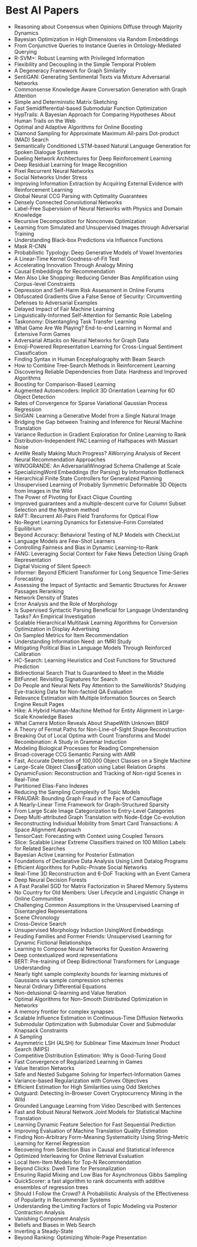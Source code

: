# Best AI Papers

<ul>

                             

 <li><a target="_blank" href="https://github.com/manjunath5496/Best-AI-Papers/blob/master/a(1).pdf" style="text-decoration:none;">Reasoning about Consensus when Opinions Diffuse through Majority Dynamics</a></li>

 <li><a target="_blank" href="https://github.com/manjunath5496/Best-AI-Papers/blob/master/a(2).pdf" style="text-decoration:none;">Bayesian Optimization in High Dimensions via Random Embeddings</a></li>

<li><a target="_blank" href="https://github.com/manjunath5496/Best-AI-Papers/blob/master/a(3).pdf" style="text-decoration:none;">From Conjunctive Queries to Instance Queries in Ontology-Mediated Querying</a></li>
 <li><a target="_blank" href="https://github.com/manjunath5496/Best-AI-Papers/blob/master/a(4).pdf" style="text-decoration:none;">R-SVM+: Robust Learning with Privileged Information</a></li>                              
<li><a target="_blank" href="https://github.com/manjunath5496/Best-AI-Papers/blob/master/a(5).pdf" style="text-decoration:none;">Flexibility and Decoupling in the Simple Temporal Problem</a></li>
<li><a target="_blank" href="https://github.com/manjunath5496/Best-AI-Papers/blob/master/a(6).pdf" style="text-decoration:none;">A Degeneracy Framework for Graph Similarity</a></li>
 <li><a target="_blank" href="https://github.com/manjunath5496/Best-AI-Papers/blob/master/a(7).pdf" style="text-decoration:none;">SentiGAN: Generating Sentimental Texts via Mixture Adversarial Networks</a></li>

 <li><a target="_blank" href="https://github.com/manjunath5496/Best-AI-Papers/blob/master/a(8).pdf" style="text-decoration:none;"> Commonsense Knowledge Aware Conversation Generation with Graph Attention </a></li>
   <li><a target="_blank" href="https://github.com/manjunath5496/Best-AI-Papers/blob/master/a(9).pdf" style="text-decoration:none;">Simple and Deterministic Matrix Sketching</a></li>
  
   
 <li><a target="_blank" href="https://github.com/manjunath5496/Best-AI-Papers/blob/master/a(10).pdf" style="text-decoration:none;">Fast Semidifferential-based Submodular Function Optimization</a></li>                              
<li><a target="_blank" href="https://github.com/manjunath5496/Best-AI-Papers/blob/master/a(11).pdf" style="text-decoration:none;">HypTrails: A Bayesian Approach for
Comparing Hypotheses About Human Trails on the Web</a></li>
<li><a target="_blank" href="https://github.com/manjunath5496/Best-AI-Papers/blob/master/a(12).pdf" style="text-decoration:none;">Optimal and Adaptive Algorithms for Online Boosting</a></li>
<li><a target="_blank" href="https://github.com/manjunath5496/Best-AI-Papers/blob/master/a(13).pdf" style="text-decoration:none;">Diamond Sampling for Approximate
Maximum All-pairs Dot-product (MAD) Search</a></li>

<li><a target="_blank" href="https://github.com/manjunath5496/Best-AI-Papers/blob/master/a(14).pdf" style="text-decoration:none;">Semantically Conditioned LSTM-based Natural Language Generation for Spoken Dialogue Systems</a></li>
                              
<li><a target="_blank" href="https://github.com/manjunath5496/Best-AI-Papers/blob/master/a(15).pdf" style="text-decoration:none;">Dueling Network Architectures for Deep Reinforcement Learning</a></li>

<li><a target="_blank" href="https://github.com/manjunath5496/Best-AI-Papers/blob/master/a(16).pdf" style="text-decoration:none;">Deep Residual Learning for Image Recognition</a></li>

  <li><a target="_blank" href="https://github.com/manjunath5496/Best-AI-Papers/blob/master/a(17).pdf" style="text-decoration:none;">Pixel Recurrent Neural Networks</a></li>   
  
<li><a target="_blank" href="https://github.com/manjunath5496/Best-AI-Papers/blob/master/a(18).pdf" style="text-decoration:none;">Social Networks Under Stress</a></li> 

  
<li><a target="_blank" href="https://github.com/manjunath5496/Best-AI-Papers/blob/master/a(19).pdf" style="text-decoration:none;">Improving Information Extraction by Acquiring External Evidence with Reinforcement Learning</a></li> 

<li><a target="_blank" href="https://github.com/manjunath5496/Best-AI-Papers/blob/master/a(20).pdf" style="text-decoration:none;">Global Neural CCG Parsing with Optimality Guarantees</a></li>

<li><a target="_blank" href="https://github.com/manjunath5496/Best-AI-Papers/blob/master/a(21).pdf" style="text-decoration:none;">Densely Connected Convolutional Networks</a></li>
<li><a target="_blank" href="https://github.com/manjunath5496/Best-AI-Papers/blob/master/a(22).pdf" style="text-decoration:none;">Label-Free Supervision of Neural Networks with
Physics and Domain Knowledge</a></li> 
 <li><a target="_blank" href="https://github.com/manjunath5496/Best-AI-Papers/blob/master/a(23).pdf" style="text-decoration:none;">Recursive Decomposition for Nonconvex Optimization</a></li> 
 

   <li><a target="_blank" href="https://github.com/manjunath5496/Best-AI-Papers/blob/master/a(24).pdf" style="text-decoration:none;">Learning from Simulated and Unsupervised Images through Adversarial Training</a></li>
 
   <li><a target="_blank" href="https://github.com/manjunath5496/Best-AI-Papers/blob/master/a(25).pdf" style="text-decoration:none;">Understanding Black-box Predictions via Influence Functions</a></li>                              
 <li><a target="_blank" href="https://github.com/manjunath5496/Best-AI-Papers/blob/master/a(26).pdf" style="text-decoration:none;">Mask R-CNN</a></li>
 <li><a target="_blank" href="https://github.com/manjunath5496/Best-AI-Papers/blob/master/a(27).pdf" style="text-decoration:none;">Probabilistic Typology: Deep Generative Models of Vowel Inventories</a></li>
   
 
   <li><a target="_blank" href="https://github.com/manjunath5496/Best-AI-Papers/blob/master/a(28).pdf" style="text-decoration:none;">A Linear-Time Kernel Goodness-of-Fit Test</a></li>
 
   <li><a target="_blank" href="https://github.com/manjunath5496/Best-AI-Papers/blob/master/a(29).pdf" style="text-decoration:none;">Accelerating Innovation Through Analogy Mining </a></li>                              

  <li><a target="_blank" href="https://github.com/manjunath5496/Best-AI-Papers/blob/master/a(30).pdf" style="text-decoration:none;">Causal Embeddings for Recommendation</a></li>
 
   <li><a target="_blank" href="https://github.com/manjunath5496/Best-AI-Papers/blob/master/a(31).pdf" style="text-decoration:none;">Men Also Like Shopping:
Reducing Gender Bias Amplification using Corpus-level Constraints</a></li> 
    <li><a target="_blank" href="https://github.com/manjunath5496/Best-AI-Papers/blob/master/a(32).pdf" style="text-decoration:none;">Depression and Self-Harm Risk Assessment in Online Forums</a></li> 

   <li><a target="_blank" href="https://github.com/manjunath5496/Best-AI-Papers/blob/master/a(33).pdf" style="text-decoration:none;">Obfuscated Gradients Give a False Sense of Security: Circumventing Defenses to Adversarial Examples</a></li>                              

  <li><a target="_blank" href="https://github.com/manjunath5496/Best-AI-Papers/blob/master/a(34).pdf" style="text-decoration:none;">Delayed Impact of Fair Machine Learning</a></li> 
 
  <li><a target="_blank" href="https://github.com/manjunath5496/Best-AI-Papers/blob/master/a(35).pdf" style="text-decoration:none;">Linguistically-Informed Self-Attention for Semantic Role Labeling</a></li> 

  <li><a target="_blank" href="https://github.com/manjunath5496/Best-AI-Papers/blob/master/a(36).pdf" style="text-decoration:none;">Taskonomy: Disentangling Task Transfer Learning</a></li> 
 
<li><a target="_blank" href="https://github.com/manjunath5496/Best-AI-Papers/blob/master/a(37).pdf" style="text-decoration:none;">What Game Are We Playing?
End-to-end Learning in Normal and Extensive Form Games</a></li>
 <li><a target="_blank" href="https://github.com/manjunath5496/Best-AI-Papers/blob/master/a(38).pdf" style="text-decoration:none;">Adversarial Attacks on Neural Networks for Graph Data</a></li>
<li><a target="_blank" href="https://github.com/manjunath5496/Best-AI-Papers/blob/master/a(39).pdf" style="text-decoration:none;">Emoji-Powered Representation Learning for Cross-Lingual Sentiment Classification</a></li>
 <li><a target="_blank" href="https://github.com/manjunath5496/Best-AI-Papers/blob/master/a(40).pdf" style="text-decoration:none;">Finding Syntax in Human Encephalography with Beam Search</a></li>                              
<li><a target="_blank" href="https://github.com/manjunath5496/Best-AI-Papers/blob/master/a(41).pdf" style="text-decoration:none;">How to Combine Tree-Search Methods in Reinforcement Learning</a></li>
<li><a target="_blank" href="https://github.com/manjunath5496/Best-AI-Papers/blob/master/a(42).pdf" style="text-decoration:none;">Discovering Reliable Dependencies from Data:
Hardness and Improved Algorithms</a></li>
 
  <li><a target="_blank" href="https://github.com/manjunath5496/Best-AI-Papers/blob/master/a(43).pdf" style="text-decoration:none;">Boosting for Comparison-Based Learning</a></li>
 <li><a target="_blank" href="https://github.com/manjunath5496/Best-AI-Papers/blob/master/a(44).pdf" style="text-decoration:none;">Augmented Autoencoders: Implicit 3D Orientation Learning for 6D Object Detection</a></li>
   <li><a target="_blank" href="https://github.com/manjunath5496/Best-AI-Papers/blob/master/a(45).pdf" style="text-decoration:none;">Rates of Convergence for Sparse Variational Gaussian Process Regression</a></li>  
   
<li><a target="_blank" href="https://github.com/manjunath5496/Best-AI-Papers/blob/master/a(46).pdf" style="text-decoration:none;">SinGAN: Learning a Generative Model from a Single Natural Image</a></li> 
                             
<li><a target="_blank" href="https://github.com/manjunath5496/Best-AI-Papers/blob/master/a(47).pdf" style="text-decoration:none;">Bridging the Gap between Training and Inference for Neural Machine Translation</a></li>
<li><a target="_blank" href="https://github.com/manjunath5496/Best-AI-Papers/blob/master/a(48).pdf" style="text-decoration:none;">Variance Reduction in Gradient Exploration for Online Learning to Rank</a></li>

<li><a target="_blank" href="https://github.com/manjunath5496/Best-AI-Papers/blob/master/a(49).pdf" style="text-decoration:none;">Distribution-Independent PAC Learning of Halfspaces with Massart Noise</a></li>
                              
<li><a target="_blank" href="https://github.com/manjunath5496/Best-AI-Papers/blob/master/a(50).pdf" style="text-decoration:none;">AreWe Really Making Much Progress? AWorrying Analysis of Recent Neural Recommendation Approaches</a></li>
<li><a target="_blank" href="https://github.com/manjunath5496/Best-AI-Papers/blob/master/a(51).pdf" style="text-decoration:none;">WINOGRANDE: An AdversarialWinograd Schema Challenge at Scale</a></li>
<li><a target="_blank" href="https://github.com/manjunath5496/Best-AI-Papers/blob/master/a(52).pdf" style="text-decoration:none;">SpecializingWord Embeddings (for Parsing) by Information Bottleneck</a></li>

<li><a target="_blank" href="https://github.com/manjunath5496/Best-AI-Papers/blob/master/a(53).pdf" style="text-decoration:none;">Hierarchical Finite State Controllers for Generalized Planning</a></li>
 
<li><a target="_blank" href="https://github.com/manjunath5496/Best-AI-Papers/blob/master/a(54).pdf" style="text-decoration:none;">Unsupervised Learning of Probably Symmetric Deformable 3D Objects from Images in the Wild </a></li>

<li><a target="_blank" href="https://github.com/manjunath5496/Best-AI-Papers/blob/master/a(55).pdf" style="text-decoration:none;">The Power of Pivoting for Exact Clique Counting</a></li>
 
  <li><a target="_blank" href="https://github.com/manjunath5496/Best-AI-Papers/blob/master/a(56).pdf" style="text-decoration:none;">Improved guarantees and a multiple-descent curve for Column Subset Selection and the Nystrom method </a></li>                              

  <li><a target="_blank" href="https://github.com/manjunath5496/Best-AI-Papers/blob/master/a(57).pdf" style="text-decoration:none;">RAFT: Recurrent All-Pairs Field Transforms for Optical Flow</a></li>
 
   <li><a target="_blank" href="https://github.com/manjunath5496/Best-AI-Papers/blob/master/a(58).pdf" style="text-decoration:none;">No-Regret Learning Dynamics for Extensive-Form Correlated Equilibrium</a></li>
    <li><a target="_blank" href="https://github.com/manjunath5496/Best-AI-Papers/blob/master/a(59).pdf" style="text-decoration:none;">Beyond Accuracy: Behavioral Testing of NLP Models with CheckList</a></li>
 
  <li><a target="_blank" href="https://github.com/manjunath5496/Best-AI-Papers/blob/master/a(60).pdf" style="text-decoration:none;">Language Models are Few-Shot Learners </a></li>
 
   <li><a target="_blank" href="https://github.com/manjunath5496/Best-AI-Papers/blob/master/a(61).pdf" style="text-decoration:none;">Controlling Fairness and Bias in Dynamic Learning-to-Rank</a></li>
 
   <li><a target="_blank" href="https://github.com/manjunath5496/Best-AI-Papers/blob/master/a(62).pdf" style="text-decoration:none;">FANG: Leveraging Social Context for Fake News Detection Using Graph Representation</a></li>
 
   <li><a target="_blank" href="https://github.com/manjunath5496/Best-AI-Papers/blob/master/a(63).pdf" style="text-decoration:none;">Digital Voicing of Silent Speech</a></li>                              

  <li><a target="_blank" href="https://github.com/manjunath5496/Best-AI-Papers/blob/master/a(64).pdf" style="text-decoration:none;">Informer: Beyond Efficient Transformer for Long Sequence Time-Series Forecasting</a></li>
 
   <li><a target="_blank" href="https://github.com/manjunath5496/Best-AI-Papers/blob/master/a(65).pdf" style="text-decoration:none;">Assessing the Impact of Syntactic and Semantic Structures for Answer Passages Reranking </a></li> 

   <li><a target="_blank" href="https://github.com/manjunath5496/Best-AI-Papers/blob/master/a(66).pdf" style="text-decoration:none;">Network Density of States</a></li> 
 
   <li><a target="_blank" href="https://github.com/manjunath5496/Best-AI-Papers/blob/master/a(67).pdf" style="text-decoration:none;">Error Analysis and the Role of Morphology</a></li>                              

  <li><a target="_blank" href="https://github.com/manjunath5496/Best-AI-Papers/blob/master/a(68).pdf" style="text-decoration:none;">Is Supervised Syntactic Parsing Beneficial for Language Understanding Tasks? An Empirical Investigation</a></li> 
 
  
   <li><a target="_blank" href="https://github.com/manjunath5496/Best-AI-Papers/blob/master/a(69).pdf" style="text-decoration:none;">Scalable Hierarchical Multitask Learning Algorithms for Conversion Optimization in Display Advertising</a></li>                              

  <li><a target="_blank" href="https://github.com/manjunath5496/Best-AI-Papers/blob/master/a(70).pdf" style="text-decoration:none;">On Sampled Metrics for Item Recommendation</a></li> 
  
 
 <li><a target="_blank" href="https://github.com/manjunath5496/Best-AI-Papers/blob/master/a(71).pdf" style="text-decoration:none;">Understanding Information Need: an fMRI Study</a></li>
 
 <li><a target="_blank" href="https://github.com/manjunath5496/Best-AI-Papers/blob/master/a(72).pdf" style="text-decoration:none;">Mitigating Political Bias in Language Models Through Reinforced Calibration</a></li> 
 
 
 <li><a target="_blank" href="https://github.com/manjunath5496/Best-AI-Papers/blob/master/a(73).pdf" style="text-decoration:none;">HC-Search: Learning Heuristics and Cost Functions for Structured Prediction</a></li>
  <li><a target="_blank" href="https://github.com/manjunath5496/Best-AI-Papers/blob/master/a(74).pdf" style="text-decoration:none;">Bidirectional Search That Is Guaranteed to Meet in the Middle</a></li>
    <li><a target="_blank" href="https://github.com/manjunath5496/Best-AI-Papers/blob/master/a(75).pdf" style="text-decoration:none;">BitFunnel: Revisiting Signatures for Search</a></li>                        
<li><a target="_blank" href="https://github.com/manjunath5496/Best-AI-Papers/blob/master/a(76).pdf" style="text-decoration:none;">Do People and Neural Nets Pay Attention to the SameWords? Studying Eye-tracking Data for Non-factoid QA Evaluation</a></li>

 <li><a target="_blank" href="https://github.com/manjunath5496/Best-AI-Papers/blob/master/a(77).pdf" style="text-decoration:none;">Relevance Estimation with Multiple Information Sources on Search Engine Result Pages</a></li> 
 
 
 <li><a target="_blank" href="https://github.com/manjunath5496/Best-AI-Papers/blob/master/a(78).pdf" style="text-decoration:none;">Hike: A Hybrid Human-Machine Method for Entity Alignment in Large-Scale Knowledge Bases</a></li>
  <li><a target="_blank" href="https://github.com/manjunath5496/Best-AI-Papers/blob/master/a(79).pdf" style="text-decoration:none;">What Camera Motion Reveals About ShapeWith Unknown BRDF</a></li>


 <li><a target="_blank" href="https://github.com/manjunath5496/Best-AI-Papers/blob/master/a(80).pdf" style="text-decoration:none;">A Theory of Fermat Paths for Non-Line-of-Sight Shape Reconstruction</a></li> 
 
 
 <li><a target="_blank" href="https://github.com/manjunath5496/Best-AI-Papers/blob/master/a(81).pdf" style="text-decoration:none;">Breaking Out of Local Optima with Count Transforms and Model Recombination: A Study in Grammar Induction</a></li>
  <li><a target="_blank" href="https://github.com/manjunath5496/Best-AI-Papers/blob/master/a(82).pdf" style="text-decoration:none;">Modeling Biological Processes for Reading Comprehension</a></li>

 <li><a target="_blank" href="https://github.com/manjunath5496/Best-AI-Papers/blob/master/a(83).pdf" style="text-decoration:none;">Broad-coverage CCG Semantic Parsing with AMR</a></li>
  <li><a target="_blank" href="https://github.com/manjunath5496/Best-AI-Papers/blob/master/a(84).pdf" style="text-decoration:none;">Fast, Accurate Detection of 100,000 Object Classes on a Single Machine</a></li>

 <li><a target="_blank" href="https://github.com/manjunath5496/Best-AI-Papers/blob/master/a(85).pdf" style="text-decoration:none;">Large-Scale Object Classication using Label
Relation Graphs</a></li>
  <li><a target="_blank" href="https://github.com/manjunath5496/Best-AI-Papers/blob/master/a(86).pdf" style="text-decoration:none;">DynamicFusion: Reconstruction and Tracking of Non-rigid Scenes in Real-Time</a></li>

 <li><a target="_blank" href="https://github.com/manjunath5496/Best-AI-Papers/blob/master/a(87).pdf" style="text-decoration:none;">Partitioned Elias-Fano Indexes</a></li>
  <li><a target="_blank" href="https://github.com/manjunath5496/Best-AI-Papers/blob/master/a(88).pdf" style="text-decoration:none;">Reducing the Sampling Complexity of Topic Models</a></li>
  <li><a target="_blank" href="https://github.com/manjunath5496/Best-AI-Papers/blob/master/a(89).pdf" style="text-decoration:none;">FRAUDAR: Bounding Graph Fraud in the Face of
Camouflage</a></li>
  
  
  <li><a target="_blank" href="https://github.com/manjunath5496/Best-AI-Papers/blob/master/a(90).pdf" style="text-decoration:none;"> A Nearly-Linear Time Framework for Graph-Structured Sparsity</a></li>
  <li><a target="_blank" href="https://github.com/manjunath5496/Best-AI-Papers/blob/master/a(91).pdf" style="text-decoration:none;">From Large Scale Image Categorization to Entry-Level Categories</a></li>

 <li><a target="_blank" href="https://github.com/manjunath5496/Best-AI-Papers/blob/master/a(92).pdf" style="text-decoration:none;">Deep Multi-attributed Graph Translation with
Node-Edge Co-evolution</a></li>
  <li><a target="_blank" href="https://github.com/manjunath5496/Best-AI-Papers/blob/master/a(93).pdf" style="text-decoration:none;"> Reconstructing Individual Mobility from Smart Card Transactions: A Space Alignment Approach</a></li>
  <li><a target="_blank" href="https://github.com/manjunath5496/Best-AI-Papers/blob/master/a(94).pdf" style="text-decoration:none;">TensorCast: Forecasting with Context using
Coupled Tensors</a></li> 
  
   <li><a target="_blank" href="https://github.com/manjunath5496/Best-AI-Papers/blob/master/a(95).pdf" style="text-decoration:none;">Slice: Scalable Linear Extreme Classifiers trained on 100 Million Labels for Related Searches</a></li>  
  
<li><a target="_blank" href="https://github.com/manjunath5496/Best-AI-Papers/blob/master/a(96).pdf" style="text-decoration:none;">Bayesian Active Learning for Posterior Estimation</a></li> 
  
  
<li><a target="_blank" href="https://github.com/manjunath5496/Best-AI-Papers/blob/master/a(97).pdf" style="text-decoration:none;">Foundations of Declarative Data Analysis Using Limit Datalog Programs</a></li>


 <li><a target="_blank" href="https://github.com/manjunath5496/Best-AI-Papers/blob/master/a(98).pdf" style="text-decoration:none;">Efficient Algorithms for Public-Private Social Networks</a></li> 
  
   <li><a target="_blank" href="https://github.com/manjunath5496/Best-AI-Papers/blob/master/a(99).pdf" style="text-decoration:none;">Real-Time 3D Reconstruction and
6-DoF Tracking with an Event Camera</a></li>  
  
<li><a target="_blank" href="https://github.com/manjunath5496/Best-AI-Papers/blob/master/a(100).pdf" style="text-decoration:none;">Deep Neural Decision Forests</a></li>  
  
 <li><a target="_blank" href="https://github.com/manjunath5496/Best-AI-Papers/blob/master/a(101).pdf" style="text-decoration:none;">A Fast Parallel SGD for Matrix Factorization in Shared Memory Systems</a></li> 
  
   <li><a target="_blank" href="https://github.com/manjunath5496/Best-AI-Papers/blob/master/a(102).pdf" style="text-decoration:none;">No Country for Old Members: User Lifecycle and Linguistic Change in Online Communities</a></li> 
  
   
 <li><a target="_blank" href="https://github.com/manjunath5496/Best-AI-Papers/blob/master/a(103).pdf" style="text-decoration:none;">Challenging Common Assumptions in the Unsupervised Learning of Disentangled Representations </a></li> 
  
   <li><a target="_blank" href="https://github.com/manjunath5496/Best-AI-Papers/blob/master/a(104).pdf" style="text-decoration:none;">Scene Chronology</a></li>  
   
 <li><a target="_blank" href="https://github.com/manjunath5496/Best-AI-Papers/blob/master/a(105).pdf" style="text-decoration:none;">Cross-Device Search</a></li> 
 
<li><a target="_blank" href="https://github.com/manjunath5496/Best-AI-Papers/blob/master/a(106).pdf" style="text-decoration:none;">Unsupervised Morphology Induction UsingWord Embeddings</a></li> 
  
   <li><a target="_blank" href="https://github.com/manjunath5496/Best-AI-Papers/blob/master/a(107).pdf" style="text-decoration:none;">Feuding Families and Former Friends:
Unsupervised Learning for Dynamic Fictional Relationships</a></li> 
  
   
 <li><a target="_blank" href="https://github.com/manjunath5496/Best-AI-Papers/blob/master/a(108).pdf" style="text-decoration:none;">Learning to Compose Neural Networks for Question Answering</a></li> 
  
   <li><a target="_blank" href="https://github.com/manjunath5496/Best-AI-Papers/blob/master/a(109).pdf" style="text-decoration:none;">Deep contextualized word representations</a></li>  
   
 <li><a target="_blank" href="https://github.com/manjunath5496/Best-AI-Papers/blob/master/a(110).pdf" style="text-decoration:none;">BERT: Pre-training of Deep Bidirectional Transformers for Language Understanding </a></li>  
   
<li><a target="_blank" href="https://github.com/manjunath5496/Best-AI-Papers/blob/master/a(111).pdf" style="text-decoration:none;">Nearly tight sample complexity bounds
for learning mixtures of Gaussians via sample compression schemes</a></li> 
  
   
 <li><a target="_blank" href="https://github.com/manjunath5496/Best-AI-Papers/blob/master/a(112).pdf" style="text-decoration:none;">Neural Ordinary Differential Equations</a></li> 
  
   <li><a target="_blank" href="https://github.com/manjunath5496/Best-AI-Papers/blob/master/a(113).pdf" style="text-decoration:none;">Non-delusional Q-learning and Value Iteration</a></li>  
   
<li><a target="_blank" href="https://github.com/manjunath5496/Best-AI-Papers/blob/master/a(114).pdf" style="text-decoration:none;">Optimal Algorithms for Non-Smooth
Distributed Optimization in Networks</a></li>
 <li><a target="_blank" href="https://github.com/manjunath5496/Best-AI-Papers/blob/master/a(115).pdf" style="text-decoration:none;">A memory frontier for complex synapses</a></li>  
   
 <li><a target="_blank" href="https://github.com/manjunath5496/Best-AI-Papers/blob/master/a(116).pdf" style="text-decoration:none;">Scalable Influence Estimation in
Continuous-Time Diffusion Networks</a></li>   
   
   <li><a target="_blank" href="https://github.com/manjunath5496/Best-AI-Papers/blob/master/a(117).pdf" style="text-decoration:none;">Submodular Optimization with Submodular Cover and Submodular Knapsack Constraints</a></li>  
   
 <li><a target="_blank" href="https://github.com/manjunath5496/Best-AI-Papers/blob/master/a(118).pdf" style="text-decoration:none;">A Sampling</a></li>  
   
  <li><a target="_blank" href="https://github.com/manjunath5496/Best-AI-Papers/blob/master/a(119).pdf" style="text-decoration:none;">Asymmetric LSH (ALSH) for Sublinear Time
Maximum Inner Product Search (MIPS)</a></li> 
  
   <li><a target="_blank" href="https://github.com/manjunath5496/Best-AI-Papers/blob/master/a(120).pdf" style="text-decoration:none;">Competitive Distribution Estimation:
Why is Good-Turing Good</a></li>  
   
 <li><a target="_blank" href="https://github.com/manjunath5496/Best-AI-Papers/blob/master/a(121).pdf" style="text-decoration:none;">Fast Convergence of Regularized Learning in Games</a></li>   
   
   <li><a target="_blank" href="https://github.com/manjunath5496/Best-AI-Papers/blob/master/a(122).pdf" style="text-decoration:none;">Value Iteration Networks </a></li>  
     
<li><a target="_blank" href="https://github.com/manjunath5496/Best-AI-Papers/blob/master/a(123).pdf" style="text-decoration:none;">Safe and Nested Subgame Solving for
Imperfect-Information Games</a></li>  
   
 <li><a target="_blank" href="https://github.com/manjunath5496/Best-AI-Papers/blob/master/a(124).pdf" style="text-decoration:none;">Variance-based Regularization with Convex
Objectives</a></li>   
   
   <li><a target="_blank" href="https://github.com/manjunath5496/Best-AI-Papers/blob/master/a(125).pdf" style="text-decoration:none;">Efficient Estimation for High Similarities
using Odd Sketches</a></li>   
   
   <li><a target="_blank" href="https://github.com/manjunath5496/Best-AI-Papers/blob/master/a(126).pdf" style="text-decoration:none;">Outguard: Detecting In-Browser Covert Cryptocurrency Mining in the Wild</a></li> 
   
<li><a target="_blank" href="https://github.com/manjunath5496/Best-AI-Papers/blob/master/a(127).pdf" style="text-decoration:none;">Grounded Language Learning from Video Described with Sentences</a></li>  
   
 <li><a target="_blank" href="https://github.com/manjunath5496/Best-AI-Papers/blob/master/a(128).pdf" style="text-decoration:none;">Fast and Robust Neural Network Joint Models for Statistical Machine Translation</a></li>   
   
   <li><a target="_blank" href="https://github.com/manjunath5496/Best-AI-Papers/blob/master/a(129).pdf" style="text-decoration:none;">Learning Dynamic Feature Selection for Fast Sequential Prediction</a></li>   
   
   <li><a target="_blank" href="https://github.com/manjunath5496/Best-AI-Papers/blob/master/a(130).pdf" style="text-decoration:none;">Improving Evaluation of Machine Translation Quality Estimation</a></li>    
   
<li><a target="_blank" href="https://github.com/manjunath5496/Best-AI-Papers/blob/master/a(131).pdf" style="text-decoration:none;">Finding Non-Arbitrary Form-Meaning Systematicity Using String-Metric Learning for Kernel Regression</a></li>   
   
   <li><a target="_blank" href="https://github.com/manjunath5496/Best-AI-Papers/blob/master/a(132).pdf" style="text-decoration:none;">Recovering from Selection Bias in Causal and Statistical Inference</a></li>   
   
 <li><a target="_blank" href="https://github.com/manjunath5496/Best-AI-Papers/blob/master/a(133).pdf" style="text-decoration:none;">Optimized Interleaving for Online Retrieval Evaluation</a></li>     
   
 
 <li><a target="_blank" href="https://github.com/manjunath5496/Best-AI-Papers/blob/master/a(134).pdf" style="text-decoration:none;">Local Item-Item Models for Top-N Recommendation</a></li>

 <li><a target="_blank" href="https://github.com/manjunath5496/Best-AI-Papers/blob/master/a(135).pdf" style="text-decoration:none;">Beyond Clicks: Dwell Time for Personalization</a></li>

<li><a target="_blank" href="https://github.com/manjunath5496/Best-AI-Papers/blob/master/a(136).pdf" style="text-decoration:none;">Ensuring Rapid Mixing and Low Bias for Asynchronous Gibbs Sampling</a></li>
 <li><a target="_blank" href="https://github.com/manjunath5496/Best-AI-Papers/blob/master/a(137).pdf" style="text-decoration:none;">QuickScorer: a fast algorithm to rank
documents with additive ensembles of regression trees</a></li>                              
<li><a target="_blank" href="https://github.com/manjunath5496/Best-AI-Papers/blob/master/a(138).pdf" style="text-decoration:none;">Should I Follow the Crowd? A Probabilistic Analysis of the Effectiveness of Popularity in Recommender Systems</a></li>
<li><a target="_blank" href="https://github.com/manjunath5496/Best-AI-Papers/blob/master/a(139).pdf" style="text-decoration:none;">Understanding the Limiting Factors of Topic Modeling via Posterior Contraction Analysis</a></li>
 <li><a target="_blank" href="https://github.com/manjunath5496/Best-AI-Papers/blob/master/a(140).pdf" style="text-decoration:none;">Vanishing Component Analysis</a></li>

 <li><a target="_blank" href="https://github.com/manjunath5496/Best-AI-Papers/blob/master/a(141).pdf" style="text-decoration:none;"> Beliefs and Biases in Web Search</a></li>
   <li><a target="_blank" href="https://github.com/manjunath5496/Best-AI-Papers/blob/master/a(142).pdf" style="text-decoration:none;">Inverting a Steady-State</a></li>                             
 <li><a target="_blank" href="https://github.com/manjunath5496/Best-AI-Papers/blob/master/a(143).pdf" style="text-decoration:none;">Beyond Ranking: Optimizing Whole-Page Presentation</a></li>                              
</ul>
